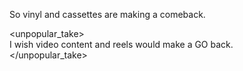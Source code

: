 So vinyl and cassettes are making a comeback.

&lt;unpopular\_take&gt;  
I wish video content and reels would make a GO back.  
&lt;/unpopular\_take&gt;